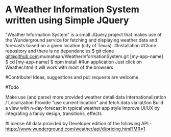 # A Weather Information System written using Simple JQuery

"Weather Information System" is a small JQuery project that makes use of the Wunderground service for fetching and displaying weather data and forecasts based on a given location (city of Texas).
#Installation
#Clone repository and there is no dependencies
        $ git clone git@github.com:mumahsan/WeatherInformationSystem.git [my-app-name]
        $ cd [my-app-name]
        $ npm install
#Run application
Just click on Weather.html
It will work with most of the browsers

#Contribute!
Ideas, suggestions and pull requests are welcome.

#Todo

Make use (and parse) more provided weather detail data 
Internationalization / Localization
Provide "use current location" and fetch data via lat/lon
Build a view with n-day-forecast in typical weather app style
Improve UI/UX by integrating a fancy design, transitions, effects

#License
All data provided by Developer edition of the following API - https://www.wunderground.com/weather/api/d/pricing.html?MR=1
